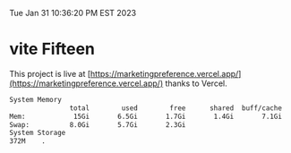 Tue Jan 31 10:36:20 PM EST 2023

# vite Fifteen


This project is live at [https://marketingpreference.vercel.app/](https://marketingpreference.vercel.app/) thanks to Vercel.

```bash
System Memory
               total        used        free      shared  buff/cache   available
Mem:            15Gi       6.5Gi       1.7Gi       1.4Gi       7.1Gi       7.0Gi
Swap:          8.0Gi       5.7Gi       2.3Gi
System Storage
372M	.
```
```bash
